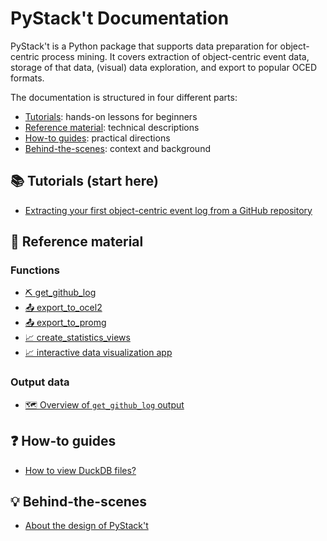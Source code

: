 # PyStack't Documentation

PyStack't is a Python package that supports data preparation for object-centric process mining. It covers extraction of object-centric event data, storage of that data, (visual) data exploration, and export to popular OCED formats.

The documentation is structured in four different parts: 
-   [Tutorials](#-tutorials-start-here): hands-on lessons for beginners
-   [Reference material](#-reference-material): technical descriptions
-   [How-to guides](#-how-to-guides): practical directions
-   [Behind-the-scenes](#-behind-the-scenes): context and background

## 📚 Tutorials (start here)

-   [Extracting your first object-centric event log from a GitHub repository](content/tutorials/tutorial_extracting_OCED.md)

## 📖 Reference material
### Functions
-   [⛏️ get_github_log](content/reference/extract/get_github_log.md)
-   [📤 export_to_ocel2](content/reference/export/export_to_ocel2.md)
-   [📤 export_to_promg](content/reference/export/export_to_promg.md)
-   [📈 create_statistics_views](content/reference/exploration/create_statistics_views.md)
-   [📈 interactive data visualization app](content/reference/exploration/interactive_data_visualization_app.md)

### Output data
-   [🗺️ Overview of `get_github_log` output](content/reference/extract/github_OCED.md)

## ❓ How-to guides
-   [How to view DuckDB files?](content/howto/view_duckdb_files.md)

## 💡 Behind-the-scenes
-   [About the design of PyStack't](content/explained/pystackt_design.md)
